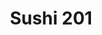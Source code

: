 ---
layout: place
title: "Sushi 201"
permalink: /south-carolina/summerville/sushi-201.html
stateAbbr: SC
stateName: South Carolina
cityName: Summerville
seo:
  name: "Sushi 201"
  type: Restaurant
  links: https://sushi201summerville.com/
description: "Sushi 201 serves delicious sushi in Summerville, South Carolina. Try fresh Japanese dishes for a great dining experience. Available for takeout, delivery, lunch, and dinner."
place_id: ChIJXY74E2-L_ogR9adbY5UYsx8
photos:
  - name: >-
      places/ChIJXY74E2-L_ogR9adbY5UYsx8/photos/AeeoHcJEyg9Yoo1KpDwCxKKbY21hGNXln8_WCWgE7dp2jPaRKNOjkJkAumMBEQbHflFPBcosIZOtU9TeFgwBUf6JgJSxe_rokbdvtekN7cCgdiZdqoGanqcjE2gXNEsT9ycYw8eBCSAq6vejLCfxp87XH6Fqh4AnLKIL_xiPdx2N9BUzyUHnndYY-1k55L03VyZmiC6sk_xdNLdrF9ITZe-Zdo33p6uWy5Iz1LjW14ToqIipk2BgqeoHxoivBAQ95_2qjZ2Gujm05aOCeJrA0petPt8OtPBafwIJ0hFk5u-dLhC-u8Ii9onQBoCop4YbRc5pT5gYCmHMC5JGKAuCMpwYU8UcfBP5lSZxplAhue-EuJ5l7CdXp8yBarar8TtpiR6hmQQHhC2lJc1Smnuy7JhOFodWveZFOXxm8qOwRT7_mASGLZo
    widthPx: 4032
    heightPx: 3024
    authorAttributions:
      - displayName: Liza Jurey
        uri: https://maps.google.com/maps/contrib/108499378221406886788
        photoUri: >-
          https://lh3.googleusercontent.com/a-/ALV-UjWpsA4EHHugFdak5pbFWIsxoaXJuQJYXZGkGd471LgEEpwdMtN4pw=s100-p-k-no-mo
    flagContentUri: >-
      https://www.google.com/local/imagery/report/?cb_client=maps_api_places.places_api&image_key=!1e10!2sCIHM0ogKEICAgIC9m52zsgE&hl=en-US
    googleMapsUri: >-
      https://www.google.com/maps/place//data=!3m4!1e2!3m2!1sCIHM0ogKEICAgIC9m52zsgE!2e10!4m2!3m1!1s0x88fe8b6f13f88e5d:0x1fb31895635ba7f5
  - name: >-
      places/ChIJXY74E2-L_ogR9adbY5UYsx8/photos/AeeoHcKj6PMYL1kBJFa8-GrwcQSCKDs8Ct7Q1HDw9lg29oz3vZs7Mzfw1QPLxgVW-2NPrQgfdjehLFbsTLeDzXqQQQxCyJpIgSWNWgtSG2cD2cm6Ud5HQ4GbeIywD4RuwWShnrh6pAUbU1pKSxll2S43-6yZqJlfP6LXdHcRFpSxJYXFE9N3h65Dergi2XgSLg0fjoS0tSc8Y1TbSNHUpcRrQqhvKToKP-sb3C237etVdknl0FNgaisVmdktkgPM8tJgRytgIvUEu1Kr0QzkUDi4iFqUYQQWF2fH-PSuzmkp28mrF8YWaIpek1JuazVmT8adQX9w5FXffT6D0xkuhvGQVa4Ye1FXdv5kzxp_BRb0W8cuKlM0zrbg7PDe51GutIedNTvGhDXFxXImS9dOWOTWZV1pjelz003bejybVZXFapdnDV2I
    widthPx: 4800
    heightPx: 2700
    authorAttributions:
      - displayName: Mariana J
        uri: https://maps.google.com/maps/contrib/114902196967008647769
        photoUri: >-
          https://lh3.googleusercontent.com/a-/ALV-UjVmDXQzYmErtJ8GkFhabE_ZoNOKFBpLx-_BuRT-Uan1LqzyVdg=s100-p-k-no-mo
    flagContentUri: >-
      https://www.google.com/local/imagery/report/?cb_client=maps_api_places.places_api&image_key=!1e10!2sCIHM0ogKEICAgICk1sWVsQE&hl=en-US
    googleMapsUri: >-
      https://www.google.com/maps/place//data=!3m4!1e2!3m2!1sCIHM0ogKEICAgICk1sWVsQE!2e10!4m2!3m1!1s0x88fe8b6f13f88e5d:0x1fb31895635ba7f5
  - name: >-
      places/ChIJXY74E2-L_ogR9adbY5UYsx8/photos/AeeoHcL8vgbKoaLrQI8a7vsxC3IHI990SzetpCdfqi1V4iS8pEo1N-Eg9RBLfK6PcUNEjmRcsGkqXJNRDy_tw9q5HNi5o5A3KMk7pvGzCsqU8KyblOU5Nq1kUQLd8YnHIc20dGmoFgHoZAuYHBrOUMUSmtoacghf3iNeEoThpKbPVgQmF_FMOKeY27XxpvJK7ojqJ9HNRK086_5AMhU0GzYVBuhh9Wn2MsXu-gGFoCh89GUukmnwuX5OIkAYToeLVo-iAQSswDJoblOGXuURf37NqE4OB6hp2sCf6D8KojSjf-6n1w4BsCL5GRtfvq0Ol-RXrbfWun_gcS8W-E60-jrXc-loCfhfj6joRvw075_XpZsyXSZSHFhXGXt5Wz9oRtEEXmbJKLKRZ-8sAcJk5Z6ty2XMshrop485thRI-is9dBU
    widthPx: 976
    heightPx: 976
    authorAttributions:
      - displayName: Clarissa Gallagher
        uri: https://maps.google.com/maps/contrib/110935202404039972112
        photoUri: >-
          https://lh3.googleusercontent.com/a-/ALV-UjXc-iNaWUkwCpq7qlcIJVkyeFGT9ptTi1DOpQJP_uMcfZ9j74Rqgg=s100-p-k-no-mo
    flagContentUri: >-
      https://www.google.com/local/imagery/report/?cb_client=maps_api_places.places_api&image_key=!1e10!2sCIHM0ogKEICAgIDXi8HNOg&hl=en-US
    googleMapsUri: >-
      https://www.google.com/maps/place//data=!3m4!1e2!3m2!1sCIHM0ogKEICAgIDXi8HNOg!2e10!4m2!3m1!1s0x88fe8b6f13f88e5d:0x1fb31895635ba7f5
  - name: >-
      places/ChIJXY74E2-L_ogR9adbY5UYsx8/photos/AeeoHcITVpp7sMEPSQsnmua8DCqQn0FHdWAXQRcP72bu5Jg7AdTFK0eEN74Wj_yuDAm4pc4dr1-wz8LkhCI8BXSW-8V4yyG9wNHaeBA0CbjUosprzNt-PZS6PJMed1JylybPcYVD2qLtncPKI5MWEjHizlp2ZDzNuwzppdSZUG2PuUFZ76XGANyXlsTh1fJJn8HeFdU-45BP669bgm7wq7z60ywsSFoGg-CFkORQxEkrr8G2zfwWDjf7ovFvkzibt97nI3fKYvGMCYRn6F84U_w0jl4qKxlUD2wBXj_eijq_b3SW9wnLk6XmKa81LWSoUuU7MJeGL4vEVGLxhi4xxhHkZ9ipd6U6BR6s8mNdoSR8UI2RJirFVG2LXWX4TsTUDmARI79lwv59bFmwjH06ai1_wh2w8Z5f49h96UlEDW3KU1tcsXA
    widthPx: 2268
    heightPx: 4032
    authorAttributions:
      - displayName: Milka K
        uri: https://maps.google.com/maps/contrib/116872027821963851083
        photoUri: >-
          https://lh3.googleusercontent.com/a-/ALV-UjXRIJUDJqTaxdCOFAPasywWnMDTriE3yewAXJ0h8YzkuonS6PHjsw=s100-p-k-no-mo
    flagContentUri: >-
      https://www.google.com/local/imagery/report/?cb_client=maps_api_places.places_api&image_key=!1e10!2sCIHM0ogKEICAgMCA27T-uQE&hl=en-US
    googleMapsUri: >-
      https://www.google.com/maps/place//data=!3m4!1e2!3m2!1sCIHM0ogKEICAgMCA27T-uQE!2e10!4m2!3m1!1s0x88fe8b6f13f88e5d:0x1fb31895635ba7f5
  - name: >-
      places/ChIJXY74E2-L_ogR9adbY5UYsx8/photos/AeeoHcIuqrMjBc5_srB2MQP3nhVwNfASSO4OQTEM4F91K624BwRPCfOT9lodEY1pPx7r5HDJMS9WQSgjJ4ZqO57SNVJrrexRGsFhcO6KDDI5vpxmELyZWyfV-Dpq9s94EXX3jDzUW3B9mUvYnSdPIVYOCyqnsySR1wbzasiuX2gEDd2qE5cWL_Yd0YEy5grVzWZpozXUFsKSIUKqF5uq5NYb_4O2Y3efY-xQ1kmnlFlqFk9Nu0l0UX_nGFkJvExoJEhRUCqQ81Kq6-3JCgbFDj1SEicbw66tMhB4YPvHde6vv34L0f0UIL7cHvCNFTIHMrqny0XMu2TtWghczYRfVNjDQWn3A3P15wtCyU5f_WmCwqdMM99-n9-CATANDRVlpsxN_wSLFPHdCieWmOTxZTeht0WEvrxE9vm_N3CvB-FjhMyTL6K_
    widthPx: 3000
    heightPx: 4000
    authorAttributions:
      - displayName: Clarissa Gallagher
        uri: https://maps.google.com/maps/contrib/110935202404039972112
        photoUri: >-
          https://lh3.googleusercontent.com/a-/ALV-UjXc-iNaWUkwCpq7qlcIJVkyeFGT9ptTi1DOpQJP_uMcfZ9j74Rqgg=s100-p-k-no-mo
    flagContentUri: >-
      https://www.google.com/local/imagery/report/?cb_client=maps_api_places.places_api&image_key=!1e10!2sCIHM0ogKEICAgIDXi8HN2gE&hl=en-US
    googleMapsUri: >-
      https://www.google.com/maps/place//data=!3m4!1e2!3m2!1sCIHM0ogKEICAgIDXi8HN2gE!2e10!4m2!3m1!1s0x88fe8b6f13f88e5d:0x1fb31895635ba7f5
  - name: >-
      places/ChIJXY74E2-L_ogR9adbY5UYsx8/photos/AeeoHcJ-qpq5KGxCNVQsumcmV9UlVvaQACZZXlbOTc_8gUcCAHl6vG3UjpMhHaBN8Pgl9neAHxyVF58IzWueJRvq4DtPc_uM49Fx4M-ccNIQTf7-clX4lectuoo7CN-IItW6ntE516R941HlStdQ_sBTcOYRWJjjRVdDAZUoMKrDzUNU_nf7nkKWsDNR6Bu2pw6fjFar42MLWDJw1kuJr09dNq7xMXdmdAlEV5oFEyYzjgZNRtEB03d4esuepswhb1aRgbyxikJB2JA1tnRkoka5c8mbDT_RdfgJhmo37lNJZ2On9OpLzt-_maMaEoW28jlkhAXp4BrX_VNVI4-GK8eHA8kz9x5j7gB-mdlR7dJJ1wRNSir1NckKci7flr3GFmScL5Tz5zqfZs4D9koUnNmVGTyEBLxLoAIOLjH7ZqO-FlpPndi5ZSygYnT4MnEFMmdU
    widthPx: 4080
    heightPx: 3072
    authorAttributions:
      - displayName: Lee
        uri: https://maps.google.com/maps/contrib/102827440436941235794
        photoUri: >-
          https://lh3.googleusercontent.com/a/ACg8ocIt-kwN_RNAz9vPfcjEKMdpaXbsX58UYrYRnjLGwlNfmVCWuQ=s100-p-k-no-mo
    flagContentUri: >-
      https://www.google.com/local/imagery/report/?cb_client=maps_api_places.places_api&image_key=!1e10!2sCIABIhADyddmxgRocmerbt4ADSvN&hl=en-US
    googleMapsUri: >-
      https://www.google.com/maps/place//data=!3m4!1e2!3m2!1sCIABIhADyddmxgRocmerbt4ADSvN!2e10!4m2!3m1!1s0x88fe8b6f13f88e5d:0x1fb31895635ba7f5
  - name: >-
      places/ChIJXY74E2-L_ogR9adbY5UYsx8/photos/AeeoHcJCQJIhBuZALsR568So_rY7zAQqzfrzM0y_T0YzWRWp4x8TTiIQACX7MDRC32LPE7PVWlJ4XAJqQX4Z88kP48n3sP3SDCwPMv1e_8Qt08y7k4a_KJ8xezWsI_dZ2dJHBrDEzxFt9tEnyMhZNi7-u4BuYyP6qIqgPOU2PcdZRWc93cwE_Ttvc7RQiRFgIFg9fCjMmUWC5-YA2lR4BAsEKiaq5CJP9rkD5bv39o7f_HnQy881A4VJ5bvCwouOCmSmh742Ys09pbvLki6EwUNYu-jdIJRkwyWTLQDfjtZgCPltsA
    widthPx: 960
    heightPx: 926
    authorAttributions:
      - displayName: Sushi 201
        uri: https://maps.google.com/maps/contrib/112741347069420952939
        photoUri: >-
          https://lh3.googleusercontent.com/a/ACg8ocK2Lc50vlxbcD4fYiEnEzXimf84HzCnrB8nfbXIFTjgnaBh7w=s100-p-k-no-mo
    flagContentUri: >-
      https://www.google.com/local/imagery/report/?cb_client=maps_api_places.places_api&image_key=!1e10!2sAF1QipNiXOyYanI22nLB_7XhCU1H3i_uyFVx7FCz2hv-&hl=en-US
    googleMapsUri: >-
      https://www.google.com/maps/place//data=!3m4!1e2!3m2!1sAF1QipNiXOyYanI22nLB_7XhCU1H3i_uyFVx7FCz2hv-!2e10!4m2!3m1!1s0x88fe8b6f13f88e5d:0x1fb31895635ba7f5
  - name: >-
      places/ChIJXY74E2-L_ogR9adbY5UYsx8/photos/AeeoHcKGpxmQI3wIUXL67BO6vfNvpIndgjmePhY1pRQDvHz7_eJkKeRTkmiBhl7Cc75HkkrwYGGV7A7-cHdvQNISQPtxoj7ZF4hdX1zBjI6zZe80EnEzG7htPtXcr8HeKESe8mf1pcG4xXqbp5Dw-lDmQAWL8ar5sEwiHGk25JwEtP4ALy_D5OyAtyiKuQJ-JdmqpcHkd-bjNXEiBK-vCJO31Mpb3AUSwLRbPo1RGUtd72Qc2thdRp0DxdnjLDwG9AfjIxEru8jYjcoY78bHPS7K4CUfafiOQWCtZfabiWqMEJ4mLM1qTTD_WbuYwdAVtf3CzdFiC3GK1OCM3KnpqoMRqqVDhhFOY3MQdsxF13njR4I0UnbV1ylK0hARc5a9duyEI3UiaVTFTTDbt5eCVT3nhXBwqXx_-xdssyTefZjzP3gDN0Y
    widthPx: 3024
    heightPx: 4032
    authorAttributions:
      - displayName: Julie Neira-Julie Helps Veterans Real Estate
        uri: https://maps.google.com/maps/contrib/114978256708441646868
        photoUri: >-
          https://lh3.googleusercontent.com/a-/ALV-UjWOxrBtbBh4n4Z7odjX7WV-gdf43XX3AHyPYpDG3e-Mg-w-LB4blg=s100-p-k-no-mo
    flagContentUri: >-
      https://www.google.com/local/imagery/report/?cb_client=maps_api_places.places_api&image_key=!1e10!2sCIHM0ogKEICAgIDbw-fCzwE&hl=en-US
    googleMapsUri: >-
      https://www.google.com/maps/place//data=!3m4!1e2!3m2!1sCIHM0ogKEICAgIDbw-fCzwE!2e10!4m2!3m1!1s0x88fe8b6f13f88e5d:0x1fb31895635ba7f5
  - name: >-
      places/ChIJXY74E2-L_ogR9adbY5UYsx8/photos/AeeoHcL_BW5xgeCVvTEQplkz9vOCbuclH2oqiOPXdYaG8gqKsfi-eJo9RZgXmhXg5hYF3oDhUHG5f8R2ZcDK0LSF4vLuWuE-sOKY4B5E7Ha_-w2pqAC2TwkbBvZ20F4tx7fI56pqGMRUReNFIROM9jQtIO0Wj_lyqtwRZjcoSTkZxb9wf5mstHVeHjQaAe1q4QbxJcr5T70IIydv2pEcvzem0A8Jewm6JgYAzQ-V-PLJHURUBwAmptYwvlwpEqwSK85YtVoazGXXRgbj6tvQvVUne5thZJU99i7Yz9CYlWDACLipwT2hQVlWS7_tHFwydYM5dXQHok-SAWK0THil1vFad8f6VnUCjI5UgOT5Bm1l7vBb9b9L-cx-Ml9cGMtQ8LidMEwrboNaUGs65PbmuzohSrSnS7Ohq7ejAw-uLrErQ58Z9fKW
    widthPx: 3072
    heightPx: 4080
    authorAttributions:
      - displayName: Melissa D
        uri: https://maps.google.com/maps/contrib/110711684014989120942
        photoUri: >-
          https://lh3.googleusercontent.com/a/ACg8ocL5R5EEmFJ9fb6s00J5dXTztbXlYmod1nBq4AaF5xvnc9YpSQ=s100-p-k-no-mo
    flagContentUri: >-
      https://www.google.com/local/imagery/report/?cb_client=maps_api_places.places_api&image_key=!1e10!2sCIHM0ogKEICAgIDR9bPrgAE&hl=en-US
    googleMapsUri: >-
      https://www.google.com/maps/place//data=!3m4!1e2!3m2!1sCIHM0ogKEICAgIDR9bPrgAE!2e10!4m2!3m1!1s0x88fe8b6f13f88e5d:0x1fb31895635ba7f5
  - name: >-
      places/ChIJXY74E2-L_ogR9adbY5UYsx8/photos/AeeoHcIuW_OBdch6oPNkYyjxogKnQfXe5GEC31DWhbaHNmxGK-oaZHzI8jGvFFigC8ttu_pOPdCShYkqFhRczZNB38CqbjB0m2UvrNMa7g2Ao6adRGr3VMj4cLGOkN6iujmF10CG_KIqH8KsQvKd6ZlghbkVHR9351gy8cR5zSfLqtEcyQyysaIyi6lTZOjkaNb4kefKYImDPqPewwvz3JkFDtBqq1NU2Ovfwsy6WZrvabdR0sl5N4Ydy1ip7wGwFLDFITDQaDc7MW4OtOuDZRWpBlGoY_0-R9gHuHYPQTmFA2VXUTOmsaUTNNjMxBRpzi1pfG4G5AUy0l6s-bShLWZFbQKb1rXXfDLyVaykfBY5T-PJgew4VsH4BFKqrjwo5deXwEduraq4aAy-aNhYKXRM7exgNYn5fU4BzoHoqpZfyrWg-IyD
    widthPx: 2250
    heightPx: 2265
    authorAttributions:
      - displayName: Joshua Keith
        uri: https://maps.google.com/maps/contrib/107101614399082493311
        photoUri: >-
          https://lh3.googleusercontent.com/a-/ALV-UjVBQ7ykvuOQqX68qZS0Rm6NF4CjysoBTncoZG93G4kbD2Kw-x1nQw=s100-p-k-no-mo
    flagContentUri: >-
      https://www.google.com/local/imagery/report/?cb_client=maps_api_places.places_api&image_key=!1e10!2sCIHM0ogKEICAgICTk_bmwAE&hl=en-US
    googleMapsUri: >-
      https://www.google.com/maps/place//data=!3m4!1e2!3m2!1sCIHM0ogKEICAgICTk_bmwAE!2e10!4m2!3m1!1s0x88fe8b6f13f88e5d:0x1fb31895635ba7f5
address: 103 S Main St, Summerville, SC 29483, USA
street: 103 S Main St
city: Summerville
state: SC
zip: '29483'
country: USA
neighborhood: null
latitude: '33.019789'
longitude: '-80.174748'
accessibility_options:
  wheelchairAccessibleParking: true
  wheelchairAccessibleEntrance: true
  wheelchairAccessibleRestroom: true
  wheelchairAccessibleSeating: true
business_status: OPERATIONAL
name: Sushi 201
google_maps_links:
  directionsUri: >-
    https://www.google.com/maps/dir//''/data=!4m7!4m6!1m1!4e2!1m2!1m1!1s0x88fe8b6f13f88e5d:0x1fb31895635ba7f5!3e0
  placeUri: https://maps.google.com/?cid=2284196465903118325
  writeAReviewUri: >-
    https://www.google.com/maps/place//data=!4m3!3m2!1s0x88fe8b6f13f88e5d:0x1fb31895635ba7f5!12e1
  reviewsUri: >-
    https://www.google.com/maps/place//data=!4m4!3m3!1s0x88fe8b6f13f88e5d:0x1fb31895635ba7f5!9m1!1b1
  photosUri: >-
    https://www.google.com/maps/place//data=!4m3!3m2!1s0x88fe8b6f13f88e5d:0x1fb31895635ba7f5!10e5
primary_type: Sushi Restaurant
opening_hours:
  regular: null
  current: null
secondary_opening_hours:
  regular:
    weekdayDescriptions: null
    type: null
  current:
    weekdayDescriptions: null
    type: null
phone: (843) 285-5357
price_level: PRICE_LEVEL_MODERATE
price_range: $10 &ndash; $20
rating: '4.0'
rating_count: 0
website: https://sushi201summerville.com/
reviews:
  - name: >-
      places/ChIJXY74E2-L_ogR9adbY5UYsx8/reviews/ChdDSUhNMG9nS0VJQ0FnTUNBMjdULTZRRRAB
    relativePublishTimeDescription: 2 months ago
    rating: 2
    text:
      text: >-
        Dining room is so dirty and smelly 😳 There is splatter of
        who-knows-what going up the walls and counters. Food was okish and on
        the pricier side for the quality (kids meals specifically). They have
        ramen, but it wasn’t spicy, and lacked flavor 😐 staff was sweet and
        kind though!
      languageCode: en
    originalText:
      text: >-
        Dining room is so dirty and smelly 😳 There is splatter of
        who-knows-what going up the walls and counters. Food was okish and on
        the pricier side for the quality (kids meals specifically). They have
        ramen, but it wasn’t spicy, and lacked flavor 😐 staff was sweet and
        kind though!
      languageCode: en
    authorAttribution:
      displayName: Milka K
      uri: https://www.google.com/maps/contrib/116872027821963851083/reviews
      photoUri: >-
        https://lh3.googleusercontent.com/a-/ALV-UjXRIJUDJqTaxdCOFAPasywWnMDTriE3yewAXJ0h8YzkuonS6PHjsw=s128-c0x00000000-cc-rp-mo-ba6
    publishTime: '2025-02-04T15:12:57.615203Z'
    flagContentUri: >-
      https://www.google.com/local/review/rap/report?postId=ChdDSUhNMG9nS0VJQ0FnTUNBMjdULTZRRRAB&d=17924085&t=1
    googleMapsUri: >-
      https://www.google.com/maps/reviews/data=!4m6!14m5!1m4!2m3!1sChdDSUhNMG9nS0VJQ0FnTUNBMjdULTZRRRAB!2m1!1s0x88fe8b6f13f88e5d:0x1fb31895635ba7f5
  - name: >-
      places/ChIJXY74E2-L_ogR9adbY5UYsx8/reviews/ChZDSUhNMG9nS0VJQ0FnSURYaThIWlBBEAE
    relativePublishTimeDescription: 5 months ago
    rating: 5
    text:
      text: >-
        A small venue with a big soul. This place is a piece of my heart, and an
        even larger piece of my stomach. I love their sushi, their ramen is to
        die for, and the seaweed salad is my absolute favorite. Such a quiet,
        friendly place with immaculate service! If I could give more stars I
        would! A favorite of mine!
      languageCode: en
    originalText:
      text: >-
        A small venue with a big soul. This place is a piece of my heart, and an
        even larger piece of my stomach. I love their sushi, their ramen is to
        die for, and the seaweed salad is my absolute favorite. Such a quiet,
        friendly place with immaculate service! If I could give more stars I
        would! A favorite of mine!
      languageCode: en
    authorAttribution:
      displayName: Clarissa Gallagher
      uri: https://www.google.com/maps/contrib/110935202404039972112/reviews
      photoUri: >-
        https://lh3.googleusercontent.com/a-/ALV-UjXc-iNaWUkwCpq7qlcIJVkyeFGT9ptTi1DOpQJP_uMcfZ9j74Rqgg=s128-c0x00000000-cc-rp-mo-ba2
    publishTime: '2024-10-31T02:55:53.404446Z'
    flagContentUri: >-
      https://www.google.com/local/review/rap/report?postId=ChZDSUhNMG9nS0VJQ0FnSURYaThIWlBBEAE&d=17924085&t=1
    googleMapsUri: >-
      https://www.google.com/maps/reviews/data=!4m6!14m5!1m4!2m3!1sChZDSUhNMG9nS0VJQ0FnSURYaThIWlBBEAE!2m1!1s0x88fe8b6f13f88e5d:0x1fb31895635ba7f5
  - name: >-
      places/ChIJXY74E2-L_ogR9adbY5UYsx8/reviews/ChdDSUhNMG9nS0VJQ0FnTURJcW9paGtBRRAB
    relativePublishTimeDescription: in the last week
    rating: 5
    text:
      text: >-
        I have both dined in and gotten delivery from here and I will say they
        are excellent. Good prices, great food, excellent service. The delivery
        was REALLY fast. Definitely give them a try.
      languageCode: en
    originalText:
      text: >-
        I have both dined in and gotten delivery from here and I will say they
        are excellent. Good prices, great food, excellent service. The delivery
        was REALLY fast. Definitely give them a try.
      languageCode: en
    authorAttribution:
      displayName: Alex Brinkman
      uri: https://www.google.com/maps/contrib/109384414807675329445/reviews
      photoUri: >-
        https://lh3.googleusercontent.com/a-/ALV-UjXZJ9PHL8DvENbj-zOc8M1dnHpWKBXastAWqCwzFtqyUn4Vn_W79Q=s128-c0x00000000-cc-rp-mo-ba3
    publishTime: '2025-04-08T21:06:10.663508Z'
    flagContentUri: >-
      https://www.google.com/local/review/rap/report?postId=ChdDSUhNMG9nS0VJQ0FnTURJcW9paGtBRRAB&d=17924085&t=1
    googleMapsUri: >-
      https://www.google.com/maps/reviews/data=!4m6!14m5!1m4!2m3!1sChdDSUhNMG9nS0VJQ0FnTURJcW9paGtBRRAB!2m1!1s0x88fe8b6f13f88e5d:0x1fb31895635ba7f5
  - name: >-
      places/ChIJXY74E2-L_ogR9adbY5UYsx8/reviews/ChZDSUhNMG9nS0VJQ0FnSUM5bTUyRFlBEAE
    relativePublishTimeDescription: a year ago
    rating: 5
    text:
      text: >-
        This little gem of a place is located between the Wine & Tapas Bar and
        The Ice House. It's small yet quaint with a very welcoming home-like
        appeal. If you love sushi and saki, this is the place to go! They are
        reasonable in price and the serving staff are super friendly the moment
        you walk in. The prices are reasonable and both food and drink are
        amazing. I tried the "Te Amo" sushi roll that is on the Fiesta Menu and
        it is hands down one of the best rolls I have tasted. While waiting, my
        server (the creator of the Te Amo Roll by the way) brought out my warm
        blue raspberry saki that was absolutely amazing! They offer a variety of
        cold, warm filtered and unfiltered saki. They also have a Happy Hour
        from 4-7 as well! This food vlogger will definitely be celebrating her
        birthday in a few weeks there! Their menu offers a variety of other food
        besides sushi as well so why not come on out and give them a try. I
        promise you will enjoy every bite!
      languageCode: en
    originalText:
      text: >-
        This little gem of a place is located between the Wine & Tapas Bar and
        The Ice House. It's small yet quaint with a very welcoming home-like
        appeal. If you love sushi and saki, this is the place to go! They are
        reasonable in price and the serving staff are super friendly the moment
        you walk in. The prices are reasonable and both food and drink are
        amazing. I tried the "Te Amo" sushi roll that is on the Fiesta Menu and
        it is hands down one of the best rolls I have tasted. While waiting, my
        server (the creator of the Te Amo Roll by the way) brought out my warm
        blue raspberry saki that was absolutely amazing! They offer a variety of
        cold, warm filtered and unfiltered saki. They also have a Happy Hour
        from 4-7 as well! This food vlogger will definitely be celebrating her
        birthday in a few weeks there! Their menu offers a variety of other food
        besides sushi as well so why not come on out and give them a try. I
        promise you will enjoy every bite!
      languageCode: en
    authorAttribution:
      displayName: Liza Jurey
      uri: https://www.google.com/maps/contrib/108499378221406886788/reviews
      photoUri: >-
        https://lh3.googleusercontent.com/a-/ALV-UjWpsA4EHHugFdak5pbFWIsxoaXJuQJYXZGkGd471LgEEpwdMtN4pw=s128-c0x00000000-cc-rp-mo-ba5
    publishTime: '2024-03-10T04:30:52.508797Z'
    flagContentUri: >-
      https://www.google.com/local/review/rap/report?postId=ChZDSUhNMG9nS0VJQ0FnSUM5bTUyRFlBEAE&d=17924085&t=1
    googleMapsUri: >-
      https://www.google.com/maps/reviews/data=!4m6!14m5!1m4!2m3!1sChZDSUhNMG9nS0VJQ0FnSUM5bTUyRFlBEAE!2m1!1s0x88fe8b6f13f88e5d:0x1fb31895635ba7f5
  - name: >-
      places/ChIJXY74E2-L_ogR9adbY5UYsx8/reviews/ChZDSUhNMG9nS0VJQ0FnSUNkLVBEaU5BEAE
    relativePublishTimeDescription: a year ago
    rating: 5
    text:
      text: >-
        We had an awesome meal, the sushi was delicious as well as the
        appetizers. Will surely.be back to try more. We got the dynamite roll,
        jalapeño roll and SC roll, along with philly cheesesteal egg rolls,
        gyoza and edemame. Service was wonderful, food was great!
      languageCode: en
    originalText:
      text: >-
        We had an awesome meal, the sushi was delicious as well as the
        appetizers. Will surely.be back to try more. We got the dynamite roll,
        jalapeño roll and SC roll, along with philly cheesesteal egg rolls,
        gyoza and edemame. Service was wonderful, food was great!
      languageCode: en
    authorAttribution:
      displayName: Samantha Sayre
      uri: https://www.google.com/maps/contrib/100616471976230722234/reviews
      photoUri: >-
        https://lh3.googleusercontent.com/a-/ALV-UjXrpsuB9t5x9Ih_NcO0zCyKGjVrWgA8DWFWTX701tHxeQ22HQufkw=s128-c0x00000000-cc-rp-mo
    publishTime: '2024-02-11T14:58:17.167164Z'
    flagContentUri: >-
      https://www.google.com/local/review/rap/report?postId=ChZDSUhNMG9nS0VJQ0FnSUNkLVBEaU5BEAE&d=17924085&t=1
    googleMapsUri: >-
      https://www.google.com/maps/reviews/data=!4m6!14m5!1m4!2m3!1sChZDSUhNMG9nS0VJQ0FnSUNkLVBEaU5BEAE!2m1!1s0x88fe8b6f13f88e5d:0x1fb31895635ba7f5
parking_options:
  freeParkingLot: true
  freeStreetParking: true
  valetParking: false
payment_options:
  acceptsCreditCards: true
  acceptsDebitCards: true
  acceptsCashOnly: false
  acceptsNfc: true
allow_dogs: null
curbside_pickup: null
delivery: true
dine_in: true
good_for_children: true
good_for_groups: true
good_for_sports: false
live_music: false
menu_for_children: true
outdoor_seating: false
reservable: true
restroom: true
serves_beer: true
serves_breakfast: false
serves_brunch: true
serves_cocktails: true
serves_coffee: null
serves_dinner: true
serves_dessert: true
serves_lunch: true
serves_vegetarian_food: true
serves_wine: true
takeout: true
update_category: essentials
summary: null

---